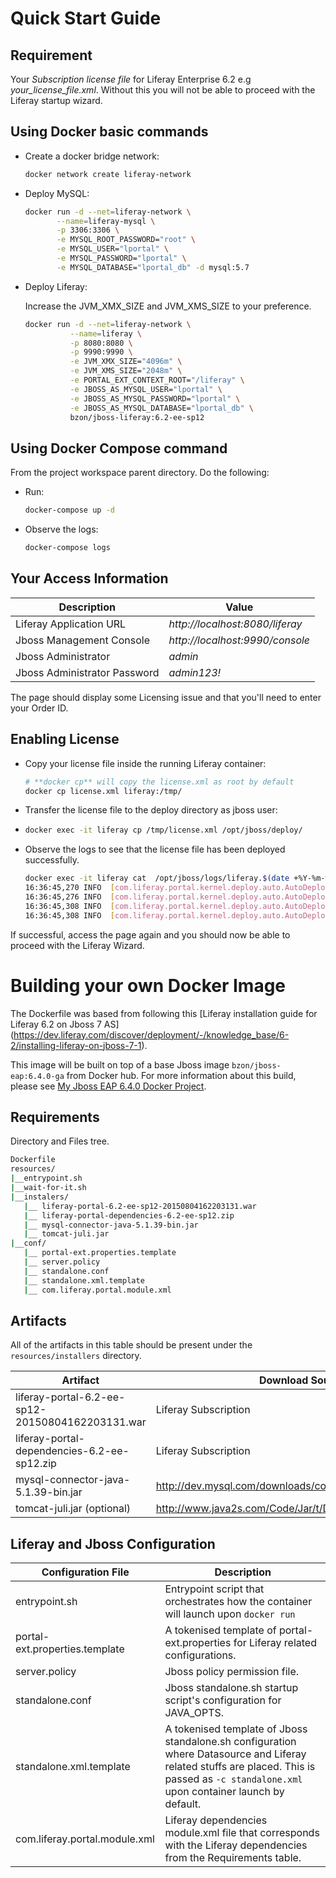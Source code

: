# Quick Start Guide

## Requirement  

Your *Subscription license file* for Liferay Enterprise 6.2 e.g *your_license_file.xml*. Without this you will not be able to proceed with the Liferay startup wizard.

## Using Docker basic commands  

  - Create a docker bridge network:
    
     ```bash
     docker network create liferay-network
     ```
  - Deploy MySQL:

    ```bash
    docker run -d --net=liferay-network \
           --name=liferay-mysql \
           -p 3306:3306 \
           -e MYSQL_ROOT_PASSWORD="root" \
           -e MYSQL_USER="lportal" \
           -e MYSQL_PASSWORD="lportal" \
           -e MYSQL_DATABASE="lportal_db" -d mysql:5.7
    ```
    
  - Deploy Liferay:

    Increase the JVM_XMX_SIZE and JVM_XMS_SIZE to your preference.

    ```bash
    docker run -d --net=liferay-network \
              --name=liferay \
              -p 8080:8080 \
              -p 9990:9990 \
              -e JVM_XMX_SIZE="4096m" \
              -e JVM_XMS_SIZE="2048m" \
              -e PORTAL_EXT_CONTEXT_ROOT="/liferay" \
              -e JBOSS_AS_MYSQL_USER="lportal" \
              -e JBOSS_AS_MYSQL_PASSWORD="lportal" \
              -e JBOSS_AS_MYSQL_DATABASE="lportal_db" \
              bzon/jboss-liferay:6.2-ee-sp12
     ```

## Using Docker Compose command  

From the project workspace parent directory. Do the following:

  - Run:
 
      ```bash
      docker-compose up -d
      ```
  - Observe the logs:
 
     ```bash
     docker-compose logs
     ```

## Your Access Information  

Description | Value
------------ | -------------
Liferay Application URL | *http://localhost:8080/liferay*  
Jboss Management Console | *http://localhost:9990/console*  
Jboss Administrator | *admin*  
Jboss Administrator Password | *admin123!*  

The page should display some Licensing issue and that you'll need to enter your Order ID.

## Enabling License

  - Copy your license file inside the running Liferay container:

    ```bash
    # **docker cp** will copy the license.xml as root by default
    docker cp license.xml liferay:/tmp/
    ```
  
  - Transfer the license file to the deploy directory as jboss user:
  - 
    ```bash
    docker exec -it liferay cp /tmp/license.xml /opt/jboss/deploy/ 
    ```

  - Observe the logs to see that the license file has been deployed successfully.
  
    ```bash
    docker exec -it liferay cat  /opt/jboss/logs/liferay.$(date +%Y-%m-%d).log
    16:36:45,270 INFO  [com.liferay.portal.kernel.deploy.auto.AutoDeployScanner][AutoDeployDir:204] Processing license.xml
    16:36:45,276 INFO  [com.liferay.portal.kernel.deploy.auto.AutoDeployScanner][LicenseAutoDeployListener:?] Copying license for /opt/jboss/deploy/license.xml
    16:36:45,308 INFO  [com.liferay.portal.kernel.deploy.auto.AutoDeployScanner][LicenseManager:?] Portal Development license validation passed
    16:36:45,308 INFO  [com.liferay.portal.kernel.deploy.auto.AutoDeployScanner][LicenseDeployer:?] License registered
    ``` 

If successful, access the page again and you should now be able to proceed with the Liferay Wizard.  
  
# Building your own Docker Image

The Dockerfile was based from following this [Liferay installation guide for Liferay 6.2 on Jboss 7 AS] (https://dev.liferay.com/discover/deployment/-/knowledge_base/6-2/installing-liferay-on-jboss-7-1).  

This image will be built on top of a base Jboss image `bzon/jboss-eap:6.4.0-ga` from Docker hub. For more information about this build, please see [My Jboss EAP 6.4.0 Docker Project](https://github.com/bzon/docker-jboss/tree/master/jboss-eap-6.4).

## Requirements

Directory and Files tree.

```bash
Dockerfile
resources/
|__entrypoint.sh
|__wait-for-it.sh
|__instalers/
   |__ liferay-portal-6.2-ee-sp12-20150804162203131.war
   |__ liferay-portal-dependencies-6.2-ee-sp12.zip
   |__ mysql-connector-java-5.1.39-bin.jar
   |__ tomcat-juli.jar
|__conf/
   |__ portal-ext.properties.template
   |__ server.policy
   |__ standalone.conf
   |__ standalone.xml.template
   |__ com.liferay.portal.module.xml
```

## Artifacts 

All of the artifacts in this table should be present under the `resources/installers` directory.

Artifact | Download Source
------------ | -------------
liferay-portal-6.2-ee-sp12-20150804162203131.war | Liferay Subscription
liferay-portal-dependencies-6.2-ee-sp12.zip | Liferay Subscription
mysql-connector-java-5.1.39-bin.jar | http://dev.mysql.com/downloads/connector/j/
tomcat-juli.jar (optional) | http://www.java2s.com/Code/Jar/t/Downloadtomcatjulijar.htm
  
## Liferay and Jboss Configuration

Configuration File | Description
------------ | -------------
entrypoint.sh | Entrypoint script that orchestrates how the container will launch upon `docker run`
portal-ext.properties.template | A tokenised template of portal-ext.properties for Liferay related configurations.
server.policy | Jboss policy permission file.
standalone.conf | Jboss standalone.sh startup script's configuration for JAVA_OPTS.
standalone.xml.template | A tokenised template of Jboss standalone.sh configuration where Datasource and Liferay related stuffs are placed. This is passed as `-c standalone.xml` upon container launch by default.
com.liferay.portal.module.xml | Liferay dependencies module.xml file that corresponds with the Liferay dependencies from the Requirements table.

